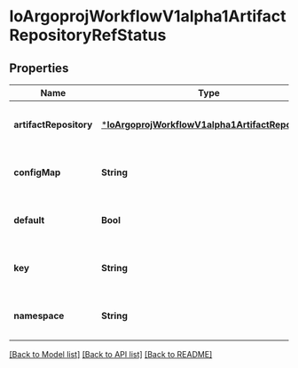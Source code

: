 # IoArgoprojWorkflowV1alpha1ArtifactRepositoryRefStatus


## Properties
Name | Type | Description | Notes
------------ | ------------- | ------------- | -------------
**artifactRepository** | [***IoArgoprojWorkflowV1alpha1ArtifactRepository**](IoArgoprojWorkflowV1alpha1ArtifactRepository.md) |  | [optional] [default to nothing]
**configMap** | **String** | The name of the config map. Defaults to \&quot;artifact-repositories\&quot;. | [optional] [default to nothing]
**default** | **Bool** | If this ref represents the default artifact repository, rather than a config map. | [optional] [default to nothing]
**key** | **String** | The config map key. Defaults to the value of the \&quot;workflows.argoproj.io/default-artifact-repository\&quot; annotation. | [optional] [default to nothing]
**namespace** | **String** | The namespace of the config map. Defaults to the workflow&#39;s namespace, or the controller&#39;s namespace (if found). | [optional] [default to nothing]


[[Back to Model list]](../README.md#models) [[Back to API list]](../README.md#api-endpoints) [[Back to README]](../README.md)


